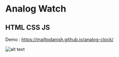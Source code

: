 # Analog Watch

## HTML CSS JS

Demo : https://mailtodanish.github.io/analog-clock/


![alt text](https://github.com/mailtodanish/analog-clock/blob/master/img/watch_preview.png)
